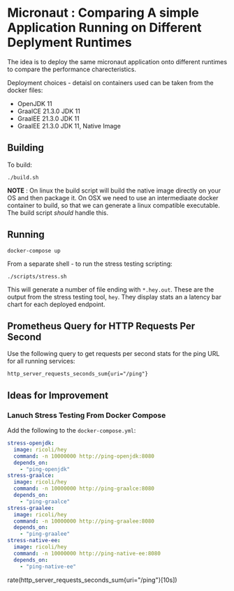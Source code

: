 # Micronaut : Comparing A simple Application Running on Different Deplyment Runtimes

The idea is to deploy the same micronaut application onto different runtimes to compare the performance charecteristics.

Deployment choices - detaisl on containers used can be taken from the docker files:
* OpenJDK 11
* GraalCE 21.3.0 JDK 11
* GraalEE 21.3.0 JDK 11
* GraalEE 21.3.0 JDK 11, Native Image

## Building

To build:

```shell
./build.sh
```

**NOTE** : On linux the build script will build the native image directly on your OS and then package it. On OSX we
need to use an intermediaate docker container to build, so that we can generate a linux compatible executable. The build script *should* 
handle this.

## Running

```shell
docker-compose up
```

From a separate shell - to run the stress testing scripting:

```shell
./scripts/stress.sh
```
This will generate a number of file ending with `*.hey.out`. These are the output from the stress testing tool, `hey`. They display stats an a 
latency bar chart for each deployed endpoint.


## Prometheus Query for HTTP Requests Per Second
Use the following query to get requests per second stats for the ping URL for all running services:
```
http_server_requests_seconds_sum{uri="/ping"}
```

## Ideas for Improvement

### Lanuch Stress Testing From Docker Compose
Add the following to the `docker-compose.yml`:
```yaml
stress-openjdk:
  image: ricoli/hey
  command: -n 10000000 http://ping-openjdk:8080
  depends_on:
    - "ping-openjdk"
stress-graalce:
  image: ricoli/hey
  command: -n 10000000 http://ping-graalce:8080
  depends_on:
    - "ping-graalce"
stress-graalee:
  image: ricoli/hey
  command: -n 10000000 http://ping-graalee:8080
  depends_on:
    - "ping-graalee"
stress-native-ee:
  image: ricoli/hey
  command: -n 10000000 http://ping-native-ee:8080
  depends_on:
    - "ping-native-ee"
```


rate(http_server_requests_seconds_sum{uri="/ping"}[10s])

